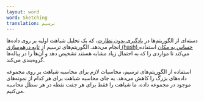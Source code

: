 ```yaml
---
layout: word
word: Sketching
translation: ترسیم
---
```


دسته‌ای از الگوریتم‌ها در [یادگیری بدون نظارت](/U/unsupervised_machine_learning)، که یک تحلیل شباهت اولیه بر روی داده‌ها انجام می‌دهد. الگوریتم‌های ترسیم از [تابع درهم‌سازی (hash) حساس به مکان](https://wikipedia.org/wiki/Locality-sensitive_hashing) استفاده می‌‌کند تا مواردی را که به احتمال زیاد مشابه هستند تشخیص دهد و آن‌ها را در پیاله‌ها گروه‌بندی می‌کند.

استفاده از الگوریتم‌های ترسیم، محاسبات لازم برای محاسبه شباهت بر روی مجموعه داده‌های بزرگ را کاهش می‌دهد. به جای محاسبه شباهت برای هر کدام از نمونه‌های موجود در مجموعه داده، ما شباهت را فقط برای هر جفت نقطه در هر سطل محاسبه می‌کنیم.

